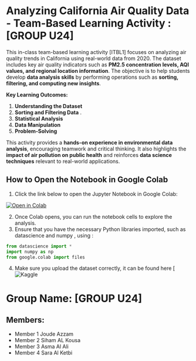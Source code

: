 # Analyzing California Air Quality Data - Team-Based Learning Activity : [GROUP U24]

This in-class team-based learning activity [ITBL1] focuses on analyzing air quality trends in California using real-world data from 2020. The dataset includes key air quality indicators such as **PM2.5 concentration levels, AQI values, and regional location information**. The objective is to help students develop **data analysis skills** by performing operations such as **sorting, filtering, and computing new insights**.  

**Key Learning Outcomes:**  
1. **Understanding the Dataset**  
2. **Sorting and Filtering Data** .  
3. **Statistical Analysis**
4. **Data Manipulation** 
5. **Problem-Solving**
   
This activity provides a **hands-on experience in environmental data analysis**, encouraging teamwork and critical thinking. It also highlights the **impact of air pollution on public health** and reinforces **data science techniques** relevant to real-world applications.


## How to Open the Notebook in Google Colab

1. Click the link below to open the Jupyter Notebook in Google Colab:  

  [![Open in Colab](https://colab.research.google.com/assets/colab-badge.svg)](https://colab.research.google.com/drive/1kVOben7F9RECF2T8x43xW5Uc4pyJWlBU?usp=sharing)


2. Once Colab opens, you can run the notebook cells to explore the analysis.
3. Ensure that you have the necessary Python libraries imported, such as datascience and numpy , using :

```python
from datascience import *
import numpy as np
from google.colab import files
   ```

4. Make sure you upload the dataset correctly, it can be found here [![Kaggle](https://www.kaggle.com/datasets/thaddeussegura/california-air-quality-2020-through-sept10th)
# Group Name: [GROUP U24]
## Members:
- Member 1 Joude Azzam
- Member 2 Siham AL Kousa
- Member 3 Asma Al Ali
- Member 4 Sara Al Ketbi
